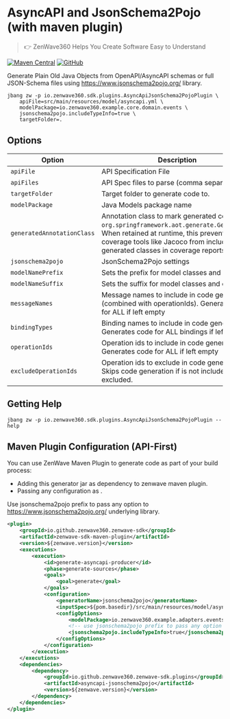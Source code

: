 # AsyncAPI and JsonSchema2Pojo (with maven plugin)
> 👉 ZenWave360 Helps You Create Software Easy to Understand

[![Maven Central](https://img.shields.io/maven-central/v/io.github.zenwave360.zenwave-sdk/zenwave-sdk.svg?label=Maven%20Central&logo=apachemaven)](https://search.maven.org/artifact/io.github.zenwave360.zenwave-sdk/zenwave-sdk)
[![GitHub](https://img.shields.io/github/license/ZenWave360/zenwave-sdk)](https://github.com/ZenWave360/zenwave-sdk/blob/main/LICENSE)

Generate Plain Old Java Objects from OpenAPI/AsyncAPI schemas or full JSON-Schema files using https://www.jsonschema2pojo.org/ library.

```shell
jbang zw -p io.zenwave360.sdk.plugins.AsyncApiJsonSchema2PojoPlugin \
    apiFile=src/main/resources/model/asyncapi.yml \
    modelPackage=io.zenwave360.example.core.domain.events \
    jsonschema2pojo.includeTypeInfo=true \
    targetFolder=.
```

## Options

| **Option**                 | **Description**                                                                                                                                                       | **Type**                    | **Default** | **Values** |
|----------------------------|-----------------------------------------------------------------------------------------------------------------------------------------------------------------------|-----------------------------|-------------|------------|
| `apiFile`                  | API Specification File                                                                                                                                                | URI                         |             |            |
| `apiFiles`                 | API Spec files to parse (comma separated)                                                                                                                             | List                        |             |            |
| `targetFolder`             | Target folder to generate code to.                                                                                                                                    | File                        |             |            |
| `modelPackage`             | Java Models package name                                                                                                                                              | String                      |             |            |
| `generatedAnnotationClass` | Annotation class to mark generated code (e.g. `org.springframework.aot.generate.Generated`). When retained at runtime, this prevents code coverage tools like Jacoco from including generated classes in coverage reports. | Class<? extends Annotation> |             |            |
| `jsonschema2pojo`          | JsonSchema2Pojo settings                                                                                                                                              | Map                         | {}          |            |
| `modelNamePrefix`          | Sets the prefix for model classes and enums                                                                                                                           | String                      |             |            |
| `modelNameSuffix`          | Sets the suffix for model classes and enums                                                                                                                           | String                      |             |            |
| `messageNames`             | Message names to include in code generation (combined with operationIds). Generates code for ALL if left empty                                                        | List                        | []          |            |
| `bindingTypes`             | Binding names to include in code generation. Generates code for ALL bindings if left empty                                                                            | List                        |             |            |
| `operationIds`             | Operation ids to include in code generation. Generates code for ALL if left empty                                                                                     | List                        | []          |            |
| `excludeOperationIds`      | Operation ids to exclude in code generation. Skips code generation if is not included or is excluded.                                                                 | List                        | []          |            |


## Getting Help

```shell
jbang zw -p io.zenwave360.sdk.plugins.AsyncApiJsonSchema2PojoPlugin --help
```

## Maven Plugin Configuration (API-First)

You can use ZenWave Maven Plugin to generate code as part of your build process:

- Adding this generator jar as dependency to zenwave maven plugin.
- Passing any configuration as <configOptions>.

Use jsonschema2pojo prefix to pass any option to https://www.jsonschema2pojo.org/ underlying library.

```xml
<plugin>
    <groupId>io.github.zenwave360.zenwave-sdk</groupId>
    <artifactId>zenwave-sdk-maven-plugin</artifactId>
    <version>${zenwave.version}</version>
    <executions>
        <execution>
            <id>generate-asyncapi-producer</id>
            <phase>generate-sources</phase>
            <goals>
                <goal>generate</goal>
            </goals>
            <configuration>
                <generatorName>jsonschema2pojo</generatorName>
                <inputSpec>${pom.basedir}/src/main/resources/model/asyncapi.yml</inputSpec>
                <configOptions>
                    <modelPackage>io.zenwave360.example.adapters.events.model</modelPackage>
                    <!-- use jsonschema2pojo prefix to pass any option to jsonschema2pojo underlying library -->
                    <jsonschema2pojo.includeTypeInfo>true</jsonschema2pojo.includeTypeInfo>
                </configOptions>
            </configuration>
        </execution>
    </executions>
    <dependencies>
        <dependency>
            <groupId>io.github.zenwave360.zenwave-sdk.plugins</groupId>
            <artifactId>asyncapi-jsonschema2pojo</artifactId>
            <version>${zenwave.version}</version>
        </dependency>
    </dependencies>
</plugin>
```
